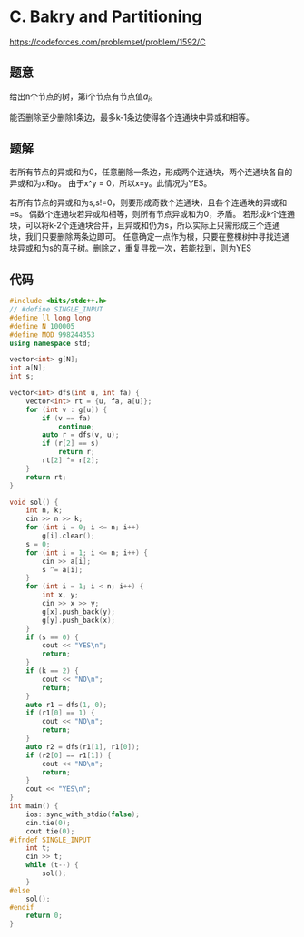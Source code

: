 # C. Bakry and Partitioning
https://codeforces.com/problemset/problem/1592/C

## 题意

给出n个节点的树，第i个节点有节点值$a_i$。

能否删除至少删除1条边，最多k-1条边使得各个连通块中异或和相等。

## 题解

若所有节点的异或和为0，任意删除一条边，形成两个连通块，两个连通块各自的异或和为x和y。
由于x^y = 0，所以x=y。此情况为YES。

若所有节点的异或和为s,s!=0，则要形成奇数个连通块，且各个连通块的异或和=s。
偶数个连通块若异或和相等，则所有节点异或和为0，矛盾。
若形成k个连通块，可以将k-2个连通块合并，且异或和仍为s，所以实际上只需形成三个连通块，我们只要删除两条边即可。
任意确定一点作为根，只要在整棵树中寻找连通块异或和为s的真子树。删除之，重复寻找一次，若能找到，则为YES



## 代码

``` cpp
#include <bits/stdc++.h>
// #define SINGLE_INPUT
#define ll long long
#define N 100005
#define MOD 998244353
using namespace std;

vector<int> g[N];
int a[N];
int s;

vector<int> dfs(int u, int fa) {
    vector<int> rt = {u, fa, a[u]};
    for (int v : g[u]) {
        if (v == fa)
            continue;
        auto r = dfs(v, u);
        if (r[2] == s)
            return r;
        rt[2] ^= r[2];
    }
    return rt;
}

void sol() {
    int n, k;
    cin >> n >> k;
    for (int i = 0; i <= n; i++)
        g[i].clear();
    s = 0;
    for (int i = 1; i <= n; i++) {
        cin >> a[i];
        s ^= a[i];
    }
    for (int i = 1; i < n; i++) {
        int x, y;
        cin >> x >> y;
        g[x].push_back(y);
        g[y].push_back(x);
    }
    if (s == 0) {
        cout << "YES\n";
        return;
    }
    if (k == 2) {
        cout << "NO\n";
        return;
    }
    auto r1 = dfs(1, 0);
    if (r1[0] == 1) {
        cout << "NO\n";
        return;
    }
    auto r2 = dfs(r1[1], r1[0]);
    if (r2[0] == r1[1]) {
        cout << "NO\n";
        return;
    }
    cout << "YES\n";
}
int main() {
    ios::sync_with_stdio(false);
    cin.tie(0);
    cout.tie(0);
#ifndef SINGLE_INPUT
    int t;
    cin >> t;
    while (t--) {
        sol();
    }
#else
    sol();
#endif
    return 0;
}
``` 